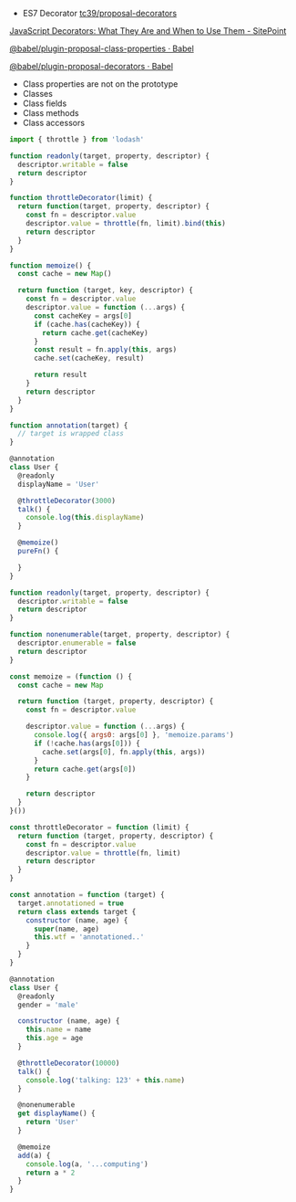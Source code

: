 - ES7 Decorator
[tc39/proposal-decorators](https://github.com/tc39/proposal-decorators)

[JavaScript Decorators: What They Are and When to Use Them - SitePoint](https://www.sitepoint.com/javascript-decorators-what-they-are/)

[@babel/plugin-proposal-class-properties · Babel](https://babeljs.io/docs/en/babel-plugin-proposal-class-properties)

[@babel/plugin-proposal-decorators · Babel](https://babeljs.io/docs/en/babel-plugin-proposal-decorators)

- Class properties are not on the prototype
- Classes
- Class fields
- Class methods
- Class accessors

```jsx
import { throttle } from 'lodash'

function readonly(target, property, descriptor) {
  descriptor.writable = false
  return descriptor
}

function throttleDecorator(limit) {
  return function(target, property, descriptor) {
    const fn = descriptor.value
    descriptor.value = throttle(fn, limit).bind(this)
    return descriptor
  }
}

function memoize() {
  const cache = new Map()

  return function (target, key, descriptor) {
    const fn = descriptor.value
    descriptor.value = function (...args) {
      const cacheKey = args[0]
      if (cache.has(cacheKey)) {
        return cache.get(cacheKey)
      }
      const result = fn.apply(this, args)
      cache.set(cacheKey, result)

      return result
    }
    return descriptor
  }
}

function annotation(target) {
  // target is wrapped class
}

@annotation
class User {
  @readonly
  displayName = 'User'

  @throttleDecorator(3000)
  talk() {
    console.log(this.displayName)
  }

  @memoize()
  pureFn() {

  }
}
```

```jsx
function readonly(target, property, descriptor) {
  descriptor.writable = false
  return descriptor
}

function nonenumerable(target, property, descriptor) {
  descriptor.enumerable = false
  return descriptor
}

const memoize = (function () {
  const cache = new Map

  return function (target, property, descriptor) {
    const fn = descriptor.value

    descriptor.value = function (...args) {
      console.log({ args0: args[0] }, 'memoize.params')
      if (!cache.has(args[0])) {
        cache.set(args[0], fn.apply(this, args))
      }
      return cache.get(args[0])
    }

    return descriptor
  }
}())

const throttleDecorator = function (limit) {
  return function (target, property, descriptor) {
    const fn = descriptor.value
    descriptor.value = throttle(fn, limit)
    return descriptor
  }
}

const annotation = function (target) {
  target.annotationed = true
  return class extends target {
    constructor (name, age) {
      super(name, age)
      this.wtf = 'annotationed..'
    }
  }
}

@annotation
class User {
  @readonly
  gender = 'male'

  constructor (name, age) {
    this.name = name
    this.age = age
  }

  @throttleDecorator(10000)
  talk() {
    console.log('talking: 123' + this.name)
  }

  @nonenumerable
  get displayName() {
    return 'User'
  }

  @memoize
  add(a) {
    console.log(a, '...computing')
    return a * 2
  }
}
```